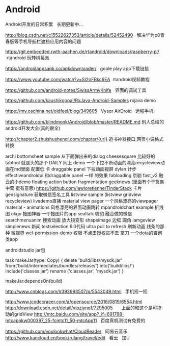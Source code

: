 # Android
Android开发的日常积累   长期更新中...

http://blog.csdn.net/c15522627353/article/details/52452490   解决华为p8青春版等手机导航栏遮挡应用内容的问题

https://git.embedded.rwth-aachen.de/rtandroid/downloads/raspberry-pi/  rtandroid 玩转树莓派

https://androidappsapk.co/apkdownloader/   goole play app下载链接

https://www.youtube.com/watch?v=SI2oFBkc6EA  rtandroid视频教程

https://github.com/android-notes/SwissArmyKnife   界面的调试工具

https://github.com/kaushikgopal/RxJava-Android-Samples  rxjava demo

https://my.oschina.net/oldfeel/blog/349605   Vysor  AirDroid   远程手机

https://github.com/blindmonk/Android/blob/master/README.md 别人总结的android开发大全(真的很全)

http://chapter2.zhuishushenqi.com/chapter/{url}  追书神器接口,网页小说格式转换

archi
bottomsheet sample   从下面弹出来的dialog
cheesesquare      比较好的  tabtool  就是头的那个
DAILY  同上
demo  一个下拉不断动画的漂亮recycleview动画在md里面   配置低 卡
draggable panel 下拉动画视屏
dylan 计步
effectiveandroidui 和draggable panel  一样 的效果
fabloading 京剧
fast_v2 融云的小demo
floating action button 
fragmentation
geeknews  (里面有个干货集中营  挺有意思)
https://github.com/lawloretienne/TinderStack 卡片
gensignature 获取微信签名工具
listview sample (listview gridview recycleview)
livedemo直播
material view pager 一个风格漂亮的viewpager
material - animations 风格漂亮的界面动画跳转
mpandroidchart example 折线图
okgo 
搜图神器  一个搜图片的app 
sealtalk 嗨豹 融合做的微信
searchmenuanim 搜索动画 放大镜变形
shapeimage 边框 圆角 iamgeview
simplenews  新闻
testselection  6.0代码
ultra pull to refresh 刷新动画  线条的那种
微视界 
wcl-permission-demo 权限 不点击授权进不去
掌刀  一个dota的咨询类app


androidstudio  jar包

task makeJar(type: Copy) {
    delete 'build/libs/mysdk.jar'
    from('build/intermediates/bundles/release/')
    into('build/libs/')
    include('classes.jar')
    rename ('classes.jar', 'mysdk.jar')
}

makeJar.dependsOn(build)


http://www.cnblogs.com/lr393993507/p/5543049.html   手机摇一摇

http://www.jcodecraeer.com/a/opensource/2016/0819/6554.html
http://download.csdn.net/detail/vipzjyno1/7295005       上面的和这个是可拖动的gridView
http://mtc.baidu.com/site/app?_if=691788-mtcappkw000397_25-fcmtc11_50-mtcApp11   百度真机测试有免费的

https://github.com/youlookwhat/CloudReader   网易云音乐
http://www.kancloud.cn/book/rulang/travel/edit   看云   加U
